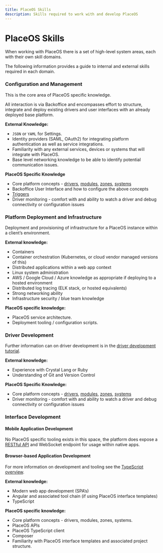 ```yaml
---
title: PlaceOS Skills
description: Skills required to work with and develop PlaceOS
---
```


# PlaceOS Skills

When working with PlaceOS there is a set of high-level system areas, each with their own skill domains.

The following information provides a guide to internal and external skills required in each domain.

### Configuration and Management

This is the core area of PlaceOS specific knowledge.

All interaction is via Backoffice and encompasses effort to structure, integrate and deploy existing drivers and user interfaces with an already deployed base platform.

**External Knowledge:**

* `JSON` or `YAML` for Settings.
* Identity providers (SAML, OAuth2) for integrating platform authentication as well as service integrations.
* Familiarity with any external services, devices or systems that will integrate with PlaceOS.
* Base level networking knowledge to be able to identify potential communication issues.

**PlaceOS Specific Knowledge**

* Core platform concepts - [drivers](../overview/key-concepts/drivers.md), [modules](../overview/key-concepts/modules.md), [zones](../overview/key-concepts/zones.md), [systems](../overview/key-concepts/systems.md)
* Backoffice User Interface and how to configure the above concepts
* [Triggers](../overview/key-concepts/triggers.md)
* Driver monitoring - comfort with and ability to watch a driver and debug connectivity or configuration issues

### Platform Deployment and Infrastructure

Deployment and provisioning of infrastructure for a PlaceOS instance within a client’s environment.

**External knowledge:**

* Containers
* Container orchestration (Kubernetes, or cloud vendor managed versions of this)
* Distributed applications within a web app context
* Linux system administration
* AWS / Google Cloud / Azure knowledge as appropriate if deploying to a hosted environment
* Distributed log tracing (ELK stack, or hosted equivalents)
* Strong networking ability
* Infrastructure security / blue team knowledge

**PlaceOS specific knowledge:**

* PlaceOS service architecture.
* Deployment tooling / configuration scripts.

### Driver Development

Further information can on driver development is in the [driver development tutorial](../tutorials/backend/write-a-driver/).

**External knowledge:**

* Experience with Crystal Lang or Ruby
* Understanding of Git and Version Control

**PlaceOS Specific Knowledge:**

* Core platform concepts - [drivers](../overview/key-concepts/drivers.md), [modules](../overview/key-concepts/modules.md), [zones](../overview/key-concepts/zones.md), [systems](../overview/key-concepts/systems.md)
* Driver monitoring - comfort with and ability to watch a driver and debug connectivity or configuration issues

### Interface Development

#### Mobile Application Development

No PlaceOS specific tooling exists in this space, the platform does expose a [RESTful API](api.md) and WebSocket endpoint for usage within native apps.

#### Browser-based Application Development

For more information on development and tooling see the [TypeScript overview](../overview/languages/typescript.md).

**External knowledge:**

* Modern web app development (SPA’s)
* Angular and associated tool chain (if using PlaceOS interface templates)
* TypeScript

**PlaceOS specific knowledge:**

* Core platform concepts - drivers, modules, zones, systems.
* PlaceOS APIs
* PlaceOS TypeScript client
* Composer
* Familiarity with PlaceOS interface templates and associated project structure.
